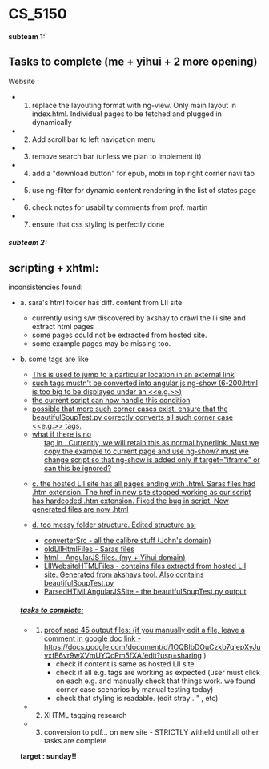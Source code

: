 # CS_5150
#### subteam 1:
Tasks to complete (me + yihui + 2 more opening)
-----------------
Website :
- 1. replace the layouting format with ng-view. Only main layout in index.html. Individual pages to be fetched and plugged in dynamically
- 2. Add scroll bar to left navigation menu
- 3. remove search bar (unless we plan to implement it)
- 4. add a "download button" for epub, mobi in top right corner navi tab
- 5. use ng-filter for dynamic content rendering in the list of states page
- 6. check notes for usability comments from prof. martin
- 7. ensure that css styling is perfectly done

##### subteam 2:
scripting + xhtml:
------------------
inconsistencies found:

* a. sara's html folder has diff. content from LII site
   - currently using s/w discovered by akshay to crawl the lii site and extract html pages
   - some pages could not be extracted from hosted site.
   - some example pages may be missing too.
* b. some tags are like <a href="6-200.html#string">
   - This is used to jump to a particular location in an external link
   - such tags mustn't be converted into angular js ng-show (6-200.html is too big to be displayed under an <<e.g.>>)
   - the current script can now handle this condition
   - possible that more such corner cases exist. ensure that the beautifulSoupTest.py correctly converts all such corner case <<e.g.>> tags.
   - what if there is no <ul> tag in <a href="...">. Currently, we will retain this as normal hyperlink. Must we copy the example to current page and use ng-show? must we change script so that ng-show is added only if target="iframe" or can this be ignored?

* c. the hosted LII site has all pages ending with .html. Saras files had .htm extension. The href in new site stopped working as our script has hardcoded .htm extension. Fixed the bug in script. New generated files are now .html

* d. too messy folder structure. Edited structure as:
   - converterSrc - all the calibre stuff (John's domain)
   - oldLIIHtmlFiles - Saras files
   - html - AngularJS files. (my + Yihui domain)
   - LIIWebsiteHTMLFiles - contains files extractd from hosted LII site. Generated from akshays tool. Also contains beautifulSoupTest.py
   - ParsedHTMLAngularJSSite - the beautifulSoupTest.py output

##### tasks to complete:
- 1. proof read
   45 output files: 
    (if you manually edit a file, leave a comment in google doc link - 
    https://docs.google.com/document/d/1OQBlbDOuCzkb7qIepXyJuvxfE6vr9wXVmUYQcPm5fXA/edit?usp=sharing
    )
     - check if content is same as hosted LII site
     - check if all e.g. tags are working as expected (user must click on each e.g. and manually check that things work. we found corner case scenarios by manual testing today)
     - check that styling is readable. (edit stray . " , etc)

- 2. XHTML tagging research

- 3. conversion to pdf... on new site - STRICTLY witheld until all other tasks are complete

**target : sunday!!**
